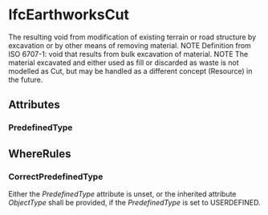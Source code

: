 # IfcEarthworksCut

The resulting void from modification of existing terrain or road structure by excavation or by other means of removing material.
NOTE Definition from ISO 6707-1: void that results from bulk excavation of material.
NOTE The material excavated and either used as fill or discarded as waste is not modelled as Cut, but may be handled as a different concept (Resource) in the future.

## Attributes

### PredefinedType


## WhereRules

### CorrectPredefinedType
Either the _PredefinedType_ attribute is unset, or the inherited attribute _ObjectType_ shall be provided, if the _PredefinedType_ is set to USERDEFINED.
